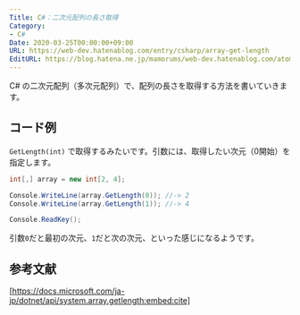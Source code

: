 ```yaml
---
Title: C#：二次元配列の長さ取得
Category:
- C#
Date: 2020-03-25T00:00:00+09:00
URL: https://web-dev.hatenablog.com/entry/csharp/array-get-length
EditURL: https://blog.hatena.ne.jp/mamorums/web-dev.hatenablog.com/atom/entry/26006613539272599
---
```


C# の二次元配列（多次元配列）で、配列の長さを取得する方法を書いていきます。


## コード例
`GetLength(int)` で取得するみたいです。引数には、取得したい次元（0開始）を指定します。

```cs
int[,] array = new int[2, 4];

Console.WriteLine(array.GetLength(0)); //-> 2
Console.WriteLine(array.GetLength(1)); //-> 4

Console.ReadKey();
```

引数`0`だと最初の次元、`1`だと次の次元、といった感じになるようです。


## 参考文献
[https://docs.microsoft.com/ja-jp/dotnet/api/system.array.getlength:embed:cite]


